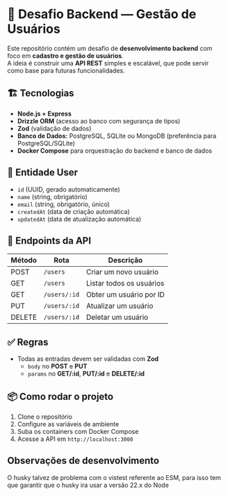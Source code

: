 # 🚀 Desafio Backend — Gestão de Usuários

Este repositório contém um desafio de **desenvolvimento backend** com foco em **cadastro e gestão de usuários**.  
A ideia é construir uma **API REST** simples e escalável, que pode servir como base para futuras funcionalidades.

## 🏗 Tecnologias

- **Node.js + Express**
- **Drizzle ORM** (acesso ao banco com segurança de tipos)
- **Zod** (validação de dados)
- **Banco de Dados:** PostgreSQL, SQLite ou MongoDB (preferência para PostgreSQL/SQLite)
- **Docker Compose** para orquestração do backend e banco de dados

## 🧠 Entidade User

- `id` (UUID, gerado automaticamente)
- `name` (string, obrigatório)
- `email` (string, obrigatório, único)
- `createdAt` (data de criação automática)
- `updatedAt` (data de atualização automática)

## 🔗 Endpoints da API

| Método | Rota         | Descrição                |
| ------ | ------------ | ------------------------ |
| POST   | `/users`     | Criar um novo usuário    |
| GET    | `/users`     | Listar todos os usuários |
| GET    | `/users/:id` | Obter um usuário por ID  |
| PUT    | `/users/:id` | Atualizar um usuário     |
| DELETE | `/users/:id` | Deletar um usuário       |

## ✅ Regras

- Todas as entradas devem ser validadas com **Zod**
  - `body` no **POST** e **PUT**
  - `params` no **GET/:id**, **PUT/:id** e **DELETE/:id**

## 📦 Como rodar o projeto

1. Clone o repositório
2. Configure as variáveis de ambiente
3. Suba os containers com Docker Compose
4. Acesse a API em `http://localhost:3000`

## Observações de desenvolvimento

O husky talvez de problema com o vistest referente ao ESM, para isso tem que garantir que o husky ira usar a versão 22.x do Node
